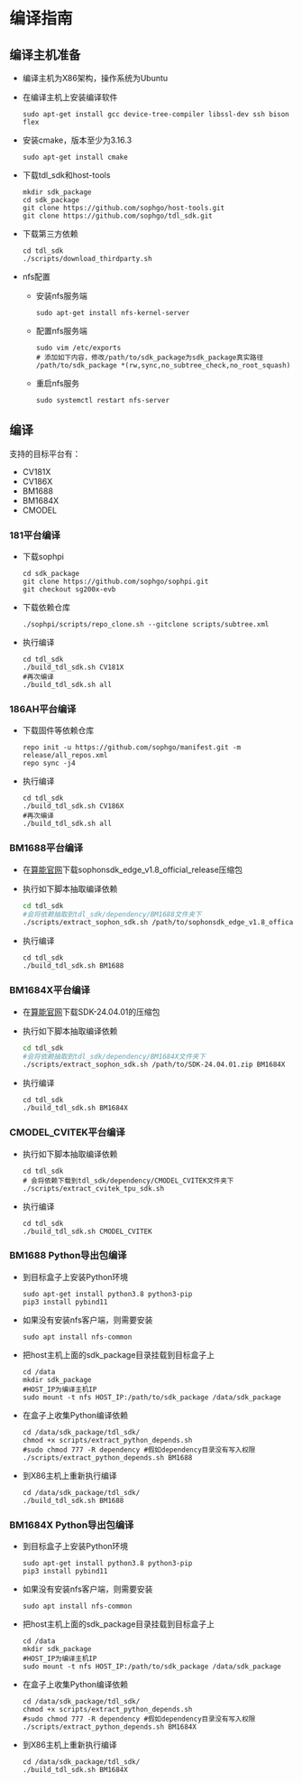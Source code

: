 # 编译指南

## 编译主机准备

* 编译主机为X86架构，操作系统为Ubuntu
* 在编译主机上安装编译软件

    ```shell
    sudo apt-get install gcc device-tree-compiler libssl-dev ssh bison flex
    ```

* 安装cmake，版本至少为3.16.3

    ```shell
    sudo apt-get install cmake
    ```

* 下载tdl_sdk和host-tools

    ```shell
    mkdir sdk_package
    cd sdk_package
    git clone https://github.com/sophgo/host-tools.git
    git clone https://github.com/sophgo/tdl_sdk.git
    ```

* 下载第三方依赖

    ```shell
    cd tdl_sdk
    ./scripts/download_thirdparty.sh
    ```

* nfs配置

  * 安装nfs服务端

    ```shell
    sudo apt-get install nfs-kernel-server
    ```

  * 配置nfs服务端

    ```shell
    sudo vim /etc/exports
    # 添加如下内容，修改/path/to/sdk_package为sdk_package真实路径
    /path/to/sdk_package *(rw,sync,no_subtree_check,no_root_squash)
    ```

  * 重启nfs服务

    ```shell
    sudo systemctl restart nfs-server
    ```

## 编译

支持的目标平台有：

* CV181X
* CV186X
* BM1688
* BM1684X
* CMODEL

### 181平台编译

* 下载sophpi

    ```shell
    cd sdk_package
    git clone https://github.com/sophgo/sophpi.git
    git checkout sg200x-evb
    ```

* 下载依赖仓库

    ```shell
    ./sophpi/scripts/repo_clone.sh --gitclone scripts/subtree.xml
    ```

* 执行编译

    ```shell
    cd tdl_sdk
    ./build_tdl_sdk.sh CV181X
    #再次编译
    ./build_tdl_sdk.sh all
    ```

### 186AH平台编译

* 下载固件等依赖仓库

    ```shell
    repo init -u https://github.com/sophgo/manifest.git -m release/all_repos.xml
    repo sync -j4
    ```

* 执行编译

    ```shell
    cd tdl_sdk
    ./build_tdl_sdk.sh CV186X
    #再次编译
    ./build_tdl_sdk.sh all
    ```

### BM1688平台编译

* 在[算能官网](https://developer.sophgo.com/site/index/material/92/all.html)下载sophonsdk_edge_v1.8_official_release压缩包
* 执行如下脚本抽取编译依赖

    ```sh
    cd tdl_sdk
    #会将依赖抽取到tdl_sdk/dependency/BM1688文件夹下
    ./scripts/extract_sophon_sdk.sh /path/to/sophonsdk_edge_v1.8_offical_release.zip BM1688
    ```

* 执行编译

    ```shell
    cd tdl_sdk
    ./build_tdl_sdk.sh BM1688
    ```

### BM1684X平台编译

* 在[算能官网](https://developer.sophgo.com/site/index/material/88/all.html)下载SDK-24.04.01的压缩包

* 执行如下脚本抽取编译依赖

    ```sh
    cd tdl_sdk
    #会将依赖抽取到tdl_sdk/dependency/BM1684X文件夹下
    ./scripts/extract_sophon_sdk.sh /path/to/SDK-24.04.01.zip BM1684X
    ```

* 执行编译

    ```shell
    cd tdl_sdk
    ./build_tdl_sdk.sh BM1684X
    ```

### CMODEL_CVITEK平台编译

* 执行如下脚本抽取编译依赖

    ```shell
    cd tdl_sdk
    # 会将依赖下载到tdl_sdk/dependency/CMODEL_CVITEK文件夹下
    ./scripts/extract_cvitek_tpu_sdk.sh
    ```

* 执行编译

    ```shell
    cd tdl_sdk
    ./build_tdl_sdk.sh CMODEL_CVITEK
    ```

### BM1688 Python导出包编译

* 到目标盒子上安装Python环境

    ```shell
    sudo apt-get install python3.8 python3-pip
    pip3 install pybind11
    ```

* 如果没有安装nfs客户端，则需要安装

    ```shell
    sudo apt install nfs-common
    ```

* 把host主机上面的sdk_package目录挂载到目标盒子上

    ```shell
    cd /data
    mkdir sdk_package
    #HOST_IP为编译主机IP
    sudo mount -t nfs HOST_IP:/path/to/sdk_package /data/sdk_package
    ```

* 在盒子上收集Python编译依赖

    ```shell
    cd /data/sdk_package/tdl_sdk/
    chmod +x scripts/extract_python_depends.sh
    #sudo chmod 777 -R dependency #假如dependency目录没有写入权限
    ./scripts/extract_python_depends.sh BM1688
    ```

* 到X86主机上重新执行编译

    ```shell
    cd /data/sdk_package/tdl_sdk/
    ./build_tdl_sdk.sh BM1688
    ```

### BM1684X Python导出包编译

* 到目标盒子上安装Python环境

    ```shell
    sudo apt-get install python3.8 python3-pip
    pip3 install pybind11
    ```

* 如果没有安装nfs客户端，则需要安装

    ```shell
    sudo apt install nfs-common
    ```

* 把host主机上面的sdk_package目录挂载到目标盒子上

    ```shell
    cd /data
    mkdir sdk_package
    #HOST_IP为编译主机IP
    sudo mount -t nfs HOST_IP:/path/to/sdk_package /data/sdk_package
    ```

* 在盒子上收集Python编译依赖

    ```shell
    cd /data/sdk_package/tdl_sdk/
    chmod +x scripts/extract_python_depends.sh
    #sudo chmod 777 -R dependency #假如dependency目录没有写入权限
    ./scripts/extract_python_depends.sh BM1684X    
    ```

* 到X86主机上重新执行编译

    ```shell
    cd /data/sdk_package/tdl_sdk/
    ./build_tdl_sdk.sh BM1684X
    ```
